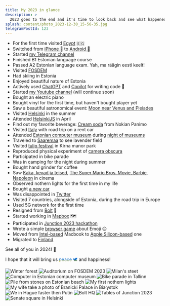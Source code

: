 ```yaml
---
title: My 2023 in glance
description: >
  2023 goes to the end and it's time to look back and see what happened.
splash: content/photo_2023-12-30_15-56-35.jpg
telegramPostId: 123
---
```

- For the first time visited <a href="https://www.openstreetmap.org/relation/1473947" target="_blank">Egypt</a> 🇪🇬
- Switched from <a href="https://support.apple.com/kb/SP779" target="_blank">iPhone </a> to <a href="https://www.samsung.com/global/galaxy/galaxy-z-fold4/" target="_blank">Android 🤖</a>
- Started <a href="https://t.me/underootlabs" target="_blank">my Telegram channel</a>
- Finished B1 Estonian language course
- Passed A2 Estonian language exam. Yah, ma räägin eesti keelt!
- Visited <a href="/blog/2023/02/06/fosdem2023/" target="_blank">FOSDEM</a>
- Had skiing in Estonia
- Enjoyed beautiful nature of Estonia
- Actively used <a href="https://chat.openai.com/" target="_blank">ChatGPT</a> and <a href="https://github.com/features/copilot" target="_blank">Copilot</a> for writing code 🤖
- Started <a href="https://www.youtube.com/@underootlabs" target="_blank">my Youtube channel</a> (will continue soon)
- Bought an electric piano
- Bought vinyl for the first time, but haven't bought player yet
- Saw a beautiful astronomical event: <a href="https://t.me/underootlabs/42" target="_blank">Moon near Venus and Pleiades</a>
- Visited <a href="https://www.openstreetmap.org/relation/34914" target="_blank">Helsinki</a> in the summer
- Attended <a href="https://meetabit.com/events/helsinkijs-april-2023" target="_blank">HelsinkiJS</a> in April
- Find out my favorite beverage: <a href="https://nokianpanimo.fi/tuote/sunn-cream-soda/" target="_blank">Cream soda</a> from Nokian Panimo
- Visited <a href="https://www.openstreetmap.org/relation/365331" target="_blank">Italy</a> with road trip on a rent car
- Attended <a href="https://arvutimuuseum.ee" target="_blank">Estonian computer museum</a> during <a href="https://www.instagram.com/estonianmuseums/" target="_blank">night of museums</a>
- Traveled to <a href="https://www.openstreetmap.org/relation/189934"  target="_blank">Saaremaa</a> to see lavender field
- Visited <a href="https://www.visitestonia.com/en/kirna-manor-park">tulip festival</a> in Kirna manor park
- Reproduced physical experiment of <a href="https://en.wikipedia.org/wiki/Camera_obscura" target="_blank">camera obscura</a>
- Participated in bike parade
- Was in camping for the night during summer
- Bought hand grinder for coffee
- Saw <a href="https://www.imdb.com/title/tt26762515" target="_blank">Kaka, kevad ja teised</a>, <a href="https://www.imdb.com/title/tt6718170" target="_blank">The Super Mario Bros. Movie, <a href="https://www.imdb.com/title/tt1517268" target="_blank">Barbie</a>, <a href="https://www.imdb.com/title/tt13287846" target="_blank">Napoleon</a> in cinema
- Observed nothern lights for the first time in my life
- Bought <a href="https://en.wikipedia.org/wiki/Mazda_CX-5" target="_blank">a new car</a>
- Was disappointed in <a href="https://x.com" target="_blank">Twitter</a>
- Visited 7 countries, alongside of Estonia, during the road trip in Europe
- Used 5G network for the first time
- Resigned from <a href="https://bolt.eu" target="_blank">Bolt</a> 💚
- Started working in <a href="https://mapbox.com" target="_blank">Mapbox</a> 🗺
- Participated in <a href="https://t.me/underootlabs/112" target="_blank">Junction 2023 hackathon</a>
- Wrote a simple <a href="https://underoot.dev/emerji/" target="_blank">browser game</a> about Emoji 😉
- Moved from <a href="https://support.apple.com/kb/SP809" target="_blank">Intel-based</a> Macbook to <a href="https://support.apple.com/kb/SP898" target="_blank">Apple Silicon-based</a> one
- Migrated to <a href="https://www.openstreetmap.org/relation/54224" target="_blank">Finland</a>

See all of you in 2024! 🎉

I hope that it will bring us <span style="background: -webkit-linear-gradient(#0066cc 50%, #ffcc00); -webkit-background-clip: text;-webkit-text-fill-color: transparent;">peace 🕊️</span> and happiness!

<script src="https://unpkg.com/@appnest/masonry-layout/umd/masonry-layout.min.js"></script>
<masonry-layout gap="20">
<img src="{% imageUrl 'content/photo_2023-12-30_15-56-26.jpg' %}" alt="Winter forest" />
<img src="{% imageUrl 'content/photo_2023-12-30_15-56-24.jpg' %}" alt="Auditorium on FOSDEM 2023" />
<img src="{% imageUrl 'content/photo_2023-12-30_15-56-28.jpg' %}" alt="Milan's steet" />
<img src="{% imageUrl 'content/photo_2023-12-30_15-56-30.jpg' %}" alt="Computer in Estonian computer museum" />
<img src="{% imageUrl 'content/photo_2023-12-30_15-56-32.jpg' %}" alt="Bike parade in Tallinn" />
<img src="{% imageUrl 'content/photo_2023-12-30_15-56-33.jpg' %}" alt="Pile from stones on Estonian beach" />
<img src="{% imageUrl 'content/photo_2023-12-30_15-56-35.jpg' %}" alt="My first nothern lights" />
<img src="{% imageUrl 'content/photo_2023-12-30_15-56-36.jpg' %}" alt="My wife take a photo of Branicki Palace in Białystok" />
<img src="{% imageUrl 'content/photo_2023-12-30_15-56-38.jpg' %}" alt="We in Hague faster then Putin" />
<img src="{% imageUrl 'content/photo_2023-12-30_15-56-40.jpg' %}" alt="Bolt HQ" />
<img src="{% imageUrl 'content/photo_2023-12-30_15-56-41.jpg' %}" alt="Tables of Junction 2023" />
<img src="{% imageUrl 'content/photo_2023-12-30_15-56-43.jpg' %}" alt="Senate square in Helsinki" />

</masonry-layout>
